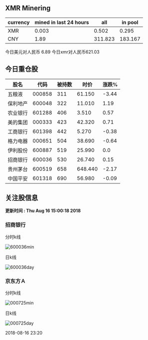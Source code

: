 ## XMR Minering

|currency|mined in last 24 hours|all|in pool|
|---|---|---|---|
|XMR|0.003|0.502|0.295|
|CNY|1.89|311.823|183.167|

今日美元对人民币 6.89	今日xmr对人民币621.03


## 今日重仓股 

|股名|代码|被持数|时价|涨跌%|
|---|---|---|---|---|
|五粮液|000858|311|61.150|-3.44|
|保利地产|600048|322|11.010|1.19|
|农业银行|601288|406|3.510|0.57|
|美的集团|000333|423|42.320|0.71|
|工商银行|601398|442|5.270|-0.38|
|格力电器|000651|504|38.690|-0.64|
|伊利股份|600887|519|25.990|0.0|
|招商银行|600036|530|26.740|0.15|
|贵州茅台|600519|658|648.440|-2.17|
|中国平安|601318|690|56.980|-0.09|

## 关注股信息
**更新时间 : Thu Aug 16 15:00:18 2018**
### 招商银行 
分时k线

![600036min](http://image.sinajs.cn/newchart/min/n/sh600036.gif)

日k线

![600036day](http://image.sinajs.cn/newchart/daily/n/sh600036.gif)

### 京东方Ａ 
分时k线

![000725min](http://image.sinajs.cn/newchart/min/n/sz000725.gif)

日k线

![000725day](http://image.sinajs.cn/newchart/daily/n/sz000725.gif)

2018-08-16 23:20